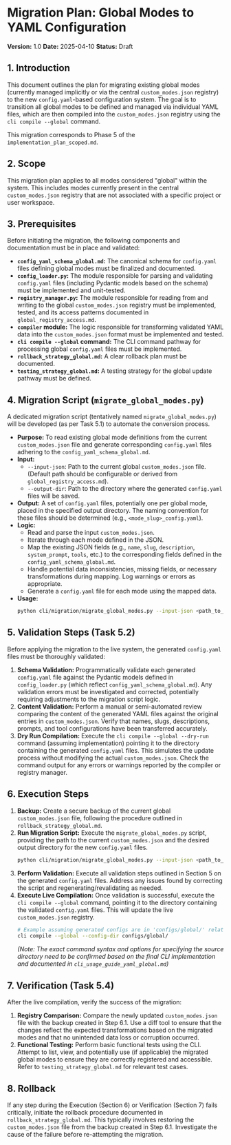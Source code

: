 # Migration Plan: Global Modes to YAML Configuration

**Version:** 1.0
**Date:** 2025-04-10
**Status:** Draft

## 1. Introduction

This document outlines the plan for migrating existing global modes (currently managed implicitly or via the central `custom_modes.json` registry) to the new `config.yaml`-based configuration system. The goal is to transition all global modes to be defined and managed via individual YAML files, which are then compiled into the `custom_modes.json` registry using the `cli compile --global` command.

This migration corresponds to Phase 5 of the `implementation_plan_scoped.md`.

## 2. Scope

This migration plan applies to all modes considered "global" within the system. This includes modes currently present in the central `custom_modes.json` registry that are not associated with a specific project or user workspace.

## 3. Prerequisites

Before initiating the migration, the following components and documentation must be in place and validated:

*   **`config_yaml_schema_global.md`:** The canonical schema for `config.yaml` files defining global modes must be finalized and documented.
*   **`config_loader.py`:** The module responsible for parsing and validating `config.yaml` files (including Pydantic models based on the schema) must be implemented and unit-tested.
*   **`registry_manager.py`:** The module responsible for reading from and writing to the global `custom_modes.json` registry must be implemented, tested, and its access patterns documented in `global_registry_access.md`.
*   **`compiler` module:** The logic responsible for transforming validated YAML data into the `custom_modes.json` format must be implemented and tested.
*   **`cli compile --global` command:** The CLI command pathway for processing global `config.yaml` files must be implemented.
*   **`rollback_strategy_global.md`:** A clear rollback plan must be documented.
*   **`testing_strategy_global.md`:** A testing strategy for the global update pathway must be defined.

## 4. Migration Script (`migrate_global_modes.py`)

A dedicated migration script (tentatively named `migrate_global_modes.py`) will be developed (as per Task 5.1) to automate the conversion process.

*   **Purpose:** To read existing global mode definitions from the current `custom_modes.json` file and generate corresponding `config.yaml` files adhering to the `config_yaml_schema_global.md`.
*   **Input:**
    *   `--input-json`: Path to the current global `custom_modes.json` file. (Default path should be configurable or derived from `global_registry_access.md`).
    *   `--output-dir`: Path to the directory where the generated `config.yaml` files will be saved.
*   **Output:** A set of `config.yaml` files, potentially one per global mode, placed in the specified output directory. The naming convention for these files should be determined (e.g., `<mode_slug>_config.yaml`).
*   **Logic:**
    *   Read and parse the input `custom_modes.json`.
    *   Iterate through each mode defined in the JSON.
    *   Map the existing JSON fields (e.g., `name`, `slug`, `description`, `system_prompt`, `tools`, etc.) to the corresponding fields defined in the `config_yaml_schema_global.md`.
    *   Handle potential data inconsistencies, missing fields, or necessary transformations during mapping. Log warnings or errors as appropriate.
    *   Generate a `config.yaml` file for each mode using the mapped data.
*   **Usage:**
    ```bash
    python cli/migration/migrate_global_modes.py --input-json <path_to_custom_modes.json> --output-dir <path_to_output_directory>
    ```

## 5. Validation Steps (Task 5.2)

Before applying the migration to the live system, the generated `config.yaml` files must be thoroughly validated:

1.  **Schema Validation:** Programmatically validate each generated `config.yaml` file against the Pydantic models defined in `config_loader.py` (which reflect `config_yaml_schema_global.md`). Any validation errors must be investigated and corrected, potentially requiring adjustments to the migration script logic.
2.  **Content Validation:** Perform a manual or semi-automated review comparing the content of the generated YAML files against the original entries in `custom_modes.json`. Verify that names, slugs, descriptions, prompts, and tool configurations have been transferred accurately.
3.  **Dry Run Compilation:** Execute the `cli compile --global --dry-run` command (assuming implementation) pointing it to the directory containing the generated `config.yaml` files. This simulates the update process without modifying the actual `custom_modes.json`. Check the command output for any errors or warnings reported by the compiler or registry manager.

## 6. Execution Steps

1.  **Backup:** Create a secure backup of the current global `custom_modes.json` file, following the procedure outlined in `rollback_strategy_global.md`.
2.  **Run Migration Script:** Execute the `migrate_global_modes.py` script, providing the path to the current `custom_modes.json` and the desired output directory for the new `config.yaml` files.
    ```bash
    python cli/migration/migrate_global_modes.py --input-json <path_to_live_custom_modes.json> --output-dir <path_to_generated_configs>
    ```
3.  **Perform Validation:** Execute all validation steps outlined in Section 5 on the generated `config.yaml` files. Address any issues found by correcting the script and regenerating/revalidating as needed.
4.  **Execute Live Compilation:** Once validation is successful, execute the `cli compile --global` command, pointing it to the directory containing the validated `config.yaml` files. This will update the live `custom_modes.json` registry.
    ```bash
    # Example assuming generated configs are in 'configs/global/' relative to workspace
    cli compile --global --config-dir configs/global/
    ```
    *(Note: The exact command syntax and options for specifying the source directory need to be confirmed based on the final CLI implementation and documented in `cli_usage_guide_yaml_global.md`)*

## 7. Verification (Task 5.4)

After the live compilation, verify the success of the migration:

1.  **Registry Comparison:** Compare the newly updated `custom_modes.json` file with the backup created in Step 6.1. Use a diff tool to ensure that the changes reflect the expected transformations based on the migrated modes and that no unintended data loss or corruption occurred.
2.  **Functional Testing:** Perform basic functional tests using the CLI. Attempt to list, view, and potentially use (if applicable) the migrated global modes to ensure they are correctly registered and accessible. Refer to `testing_strategy_global.md` for relevant test cases.

## 8. Rollback

If any step during the Execution (Section 6) or Verification (Section 7) fails critically, initiate the rollback procedure documented in `rollback_strategy_global.md`. This typically involves restoring the `custom_modes.json` file from the backup created in Step 6.1. Investigate the cause of the failure before re-attempting the migration.